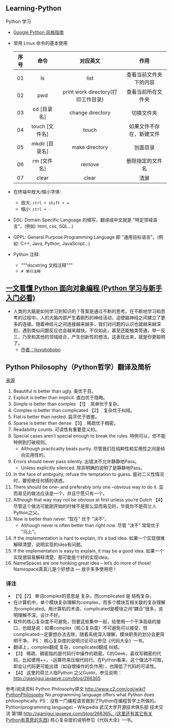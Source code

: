 ## Learning-Python
 Python 学习

- [Google Python 风格指南](https://zh-google-styleguide.readthedocs.io/en/latest/google-python-styleguide/)

- 常用 Linux 命令的基本使用

    | 序号 | 命令 | 对应英文 | 作用 |
    |:----:|:----:|:----:|:----:|
    | 01 | ls | list | 查看当前文件夹下的内容 |
    | 02 | pwd | print work directory(打印工作目录) | 查看当前所在文件夹 |
    | 03 | cd [目录名] | change directory | 切换文件夹 |
    | 04 | touch [文件名] | touch | 如果文件不存在，新建文件 |
    | 05 | mkdir [目录名] | make directory | 创面目录 |
    | 06 | rm [文件名] | remove | 删除指定的文件名 |
    | 07 | clear | clear | 清屏 |

- 在终端中放大/缩小字体:
    + 放大: `ctrl + shift + =`
    + 缩小: `ctrl + -`

- DSL: Domain Specific Language 的缩写，翻译成中文就是 "特定领域语言"。(例如: html, css, SQL...)
- GPPL: General Purpose Programming Language 即 "通用目标语言"。(例如: C++, Java, Python, JavaScript...)



- Python 注释: 
    + """docstring 文档注释"""
    + ``` # 单行注释 ```

## [一文看懂 Python 面向对象编程 (Python 学习与新手入门必看)](https://mp.weixin.qq.com/s?__biz=MjM5OTMyODA4Nw==&mid=2247483689&idx=1&sn=3c6e345f0dc083450a034a292abcdcba&chksm=a73c6111904be8070fda0c5e64f9263193936aa9e80da13f0f8d77ad6559b431b4d576c0095c&scene=21#wechat_redirect)





- 人类的大脑是如何学习到知识的？答案是通过不断的思考。在不断地学习和思考的过程中，人的大脑内部产生着剧烈的神经活动，迫使脑神经之间建立了更多的连接。随着神经元之间连接越来越多，我们对问题的认识也就越来越深刻，遇到类似问题反应也会越来越快。不仅如此，甚至还能触类旁通，举一反三，乃至和其他的领域结合，产生创新性的想法。这表现出来，就是你更聪明了。
    + [作者：liuyubobobo](https://www.imooc.com/article/44792)




## Python Philosophy（Python哲学）翻译及简析
[来源](http://oldratlee.com/147/tech/python/python-philosophy.html)
1. Beautiful is better than ugly.
   美优于丑。
1. Explicit is better than implicit.
   直白优于隐晦。
1. Simple is better than complex 【1】.
   简单优于复杂。
1. Complex is better than complicated 【2】.
   复杂优于纠结。
1. Flat is better than nested.
   扁平优于嵌套。
1. Sparse is better than dense 【3】.
   稀疏优于稠密。
1. Readability counts.
   可读性有重要意义的。
1. Special cases aren’t special enough to break the rules.
   特例可以，但不能特例到打破规则。
   + Although practicality beats purity.
     尽管我们在纯粹性和实用性之间是倾向实用性的。
1. Errors should never pass silently.
    出错决不允许静静地Pass。
   + Unless explicitly silenced.
     除非明确的说明了是静静地Pass。
1. In the face of ambiguity, refuse the temptation to guess.
   面对二义性情况时，要拒绝任何猜的诱惑。
1. There should be one– and preferably only one –obvious way to do it.
   显而易见的做法应该是一个，并且宁愿只有一个。
1. Although that way may not be obvious at first unless you’re Dutch 【4】.
   尽管这个做法可能刚开始的时候不是那么显而易见的，毕竟你不是荷兰人Python之父。
1. Now is better than never.
    “现在” 优于 “决不”。
    + Although never is often better than right now.
      尽管 “决不” 常常优于 “马上”。
1. If the implementation is hard to explain, it’s a bad idea.
   如果一个实现很难解释清楚，说明实现的idea有问题。
1. If the implementation is easy to explain, it may be a good idea.
   如果一个实现很容易解释清楚，那可能是个好的实现idea。
1. NameSpaces are one honking great idea – let’s do more of those!
   Namespace真真儿是个好想法 — 放手多多使用吧！

### 译注
- 【1】【2】 单词complex的意思是 复杂，而complicated 是 结构复杂。
- 在计算机中，单个模块复杂理解为complex，而多个模块互相关联的复杂理解为complicated。用计算机的术语，complicated是模块之间“耦合”很多，说明理解不深，设计不好。
- 软件的核心复杂度不可避免，但要这些集中一起，给使用一个干净高级的接口，也就是说：如果complex（核心复杂度）不可避免可以接受，但complicated一定要想办法去除，随着系统深入理解，模块职责的划分会更简明干净。 PS： 核心复杂度的说明讨论可以参见《代码大全》一书。
- 翻译上，complex翻成 复杂，complicated翻成 纠结。
- 【3】 稀疏、稠密指的是代码行中操作的疏密。C的Geek，喜欢写稠密的代码，比如使用++，–运算符来压缩代码行。在Python看来，这个做法不可取，即会让代码更可能出错（如自增操作的负作用），也降低了代码的可读性。
- 【4】 这里的荷兰人指Python 之父Guido，参见说明：http://qianjigui.javaeye.com/blog/266365

参考/阅读资料
Python Philosophy原文 http://www.c2.com/cgi/wiki?PythonPhilosophy
No programming language offers what Python does philosophically. PS：没有一门编程语言做到了Python在编程哲学上所做的。
Python(programming language) - Wikipedia
武汉大学开源技术俱乐部 技术交流 第1期 http://qianjigui.javaeye.com/blog/266365。(这里还有其它有关Python有意思的东西)
核心复杂度的说明参见《代码大全》一书。
